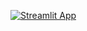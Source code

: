 [![Streamlit App](https://static.streamlit.io/badges/streamlit_badge_black_white.svg)](https://arib-book-recommendation.streamlit.app/)
